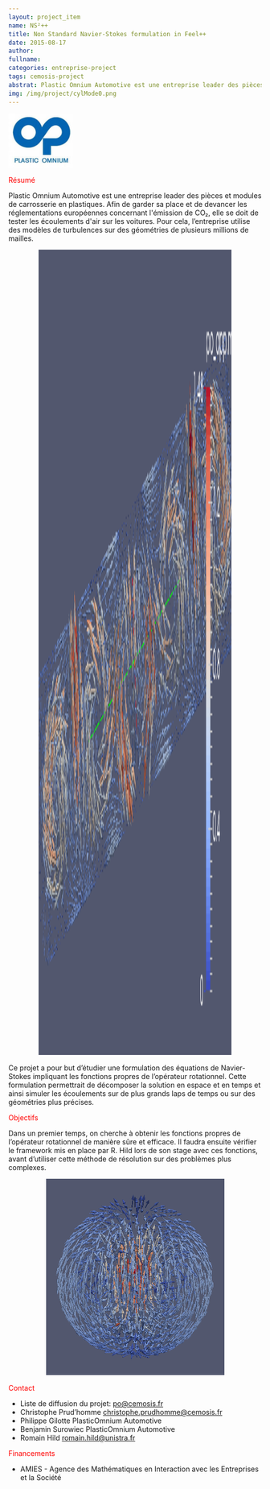 ```yaml
---
layout: project_item
name: NS²++
title: Non Standard Navier-Stokes formulation in Feel++
date: 2015-08-17
author: 
fullname: 
categories: entreprise-project
tags: cemosis-project
abstrat: Plastic Omnium Automotive est une entreprise leader des pièces et modules de carrosserie en plastiques. Afin de garder sa place et de devancer les réglementations européennes concernant l'émission de CO₂, elle se doit de tester les écoulements d'air sur les voitures. Pour cela, l’entreprise utilise des modèles de turbulences sur des géométries de plusieurs millions de mailles.
img: /img/project/cylMode0.png
---
```


<img src="/img/project/po.png" style="max-height:128px;max-width:128px">

<p style="color:red">Résumé</p>

Plastic Omnium Automotive est une entreprise leader des pièces et modules de carrosserie en plastiques. Afin de garder sa place et de devancer les réglementations européennes concernant l'émission de CO₂, elle se doit de tester les écoulements d'air sur les voitures. Pour cela, l’entreprise utilise des modèles de turbulences sur des géométries de plusieurs millions de mailles.
<center>
<img src="/img/project/cylMode0.png" style="height:40vh;width:40vw">
</center>

Ce projet a pour but d’étudier une formulation des équations de Navier-Stokes impliquant les fonctions propres de l’opérateur rotationnel. Cette formulation permettrait de décomposer la solution en espace et en temps et ainsi simuler les écoulements sur de plus grands laps de temps ou sur des géométries plus précises.

<p style="color:red">Objectifs</p>

Dans un premier temps, on cherche à obtenir les fonctions propres de l’opérateur rotationnel de manière sûre et efficace.
Il faudra ensuite vérifier le framework mis en place par R. Hild lors de son stage avec ces fonctions, avant d’utiliser cette méthode de résolution sur des problèmes plus complexes.
<center>
<img src="/img/project/sphMode0.png" style="max-height:400px;max-width:500px"> 
</center>
<p style="color:red">Contact</p>

- Liste de diffusion du projet: po@cemosis.fr
- Christophe Prud’homme christophe.prudhomme@cemosis.fr
- Philippe Gilotte PlasticOmnium Automotive
- Benjamin Surowiec PlasticOmnium Automotive
- Romain Hild romain.hild@unistra.fr 

<p style="color:red">Financements</p>

- AMIES - Agence des Mathématiques en Interaction avec les Entreprises et la Société